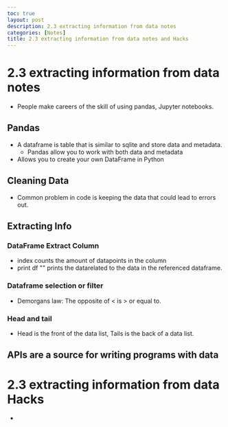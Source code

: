 ```yaml
---
toc: true
layout: post
description: 2.3 extracting information from data notes
categories: [Notes]
title: 2.3 extracting information from data notes and Hacks
---
```


# 2.3 extracting information from data notes
- People make careers of the skill of using pandas, Jupyter notebooks. 

## Pandas
- A dataframe is table that is similar to sqlite and store data and metadata.
    - Pandas allow you to work with both data and metadata
- Allows you to create your own DataFrame in Python

## Cleaning Data
- Common problem in code is keeping the data that could lead to errors out. 

## Extracting Info

### DataFrame Extract Column
- index counts the amount of datapoints in the column
- print df "" prints the datarelated to the data in the referenced dataframe.

### Dataframe selection or filter
- Demorgans law: The opposite of < is > or equal to.

### Head and tail
-  Head is the front of the data list, Tails is the back of a data list.

## APIs are a source for writing programs with data


# 2.3 extracting information from data Hacks
- 